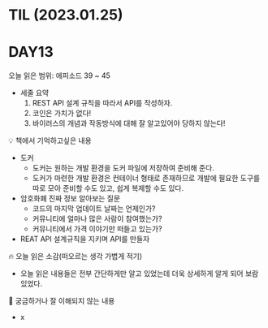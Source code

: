 # TIL (2023.01.25)

# DAY13

오늘 읽은 범위: 에피소드 39 ~ 45

- 세줄 요약
    1. REST API 설계 규칙을 따라서 API를 작성하자.
    2. 코인은 가치가 없다!
    3. 바이러스의 개념과 작동방식에 대해 잘 알고있어야 당하지 않는다!

<aside>
💡 책에서 기억하고싶은 내용

</aside>

- 도커
    - 도커는 원하는 개발 환경을 도커  파일에 저장하여 준비해 준다.
    - 도커가 마련한 개발 환경은 컨테이너 형태로 존재하므로 개발에 필요한 도구를 따로 모아 준비할 수도 있고, 쉽게 복제할 수도 있다.
- 암호화폐 진짜 정보 알아보는 질문
    - 코드의 마지막 업데이트 날짜는 언제인가?
    - 커뮤니티에 얼마나 많은 사람이 참여했는가?
    - 커뮤니티에서 가격 이야기만 떠들고 있는가?
- REAT API 설계규칙을 지키며 API를 만들자

<aside>
🔥 오늘 읽은 소감(떠오르는 생각 가볍게 적기)

</aside>

- 오늘 읽은 내용들은 전부 간단하게만 알고 있었는데 더욱 상세하게 알게 되어 보람 있었다.

<aside>
🤔 궁금하거나 잘 이해되지 않는 내용

</aside>

- x